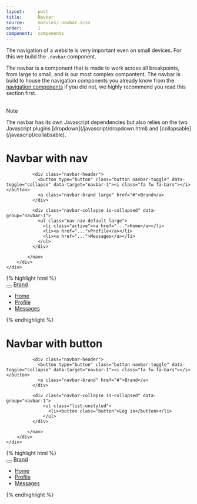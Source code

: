 ```yaml
---
layout:     post
title:      Navbar
source:     modules/_navbar.scss
order:      1
component:  components
---
```



<p class="lead">The navigation of a website is very important even on small devices. For this we build the <code>.navbar</code> component.</p>

The navbar is a component that is made to work across all breakpoints, from large to small, and is our most complex compontent. The navbar is build to house the navigation components you already know from the [navigation components](/components/navigation.html) if you did not, we highly recommend you read this section first.

<br>

<div class="panel">
    <div class="panel-heading">
        <span class="h4"><i class="fa fa-exclamation-circle"></i> Note</span>
    </div>
    <div class="panel-body">
        <p>The navbar has its own Javascript dependencies but also relies on the two Javascript plugins [dropdown](/javascript/dropdown.html) and [collapsable](/javascript/collabsable).</p>
    </div>
</div>

# Navbar with nav

<div class="m-browser">
  <div class="browser">
    <div class="image">
        <div class="content clearfix">
            <nav class="navbar navbar-default">

              <div class="navbar-header">
                <button type="button" class="button navbar-toggle" data-toggle="collapse" data-target="navbar-1"><i class="fa fw fa-bars"></i></button>
                <a class="navbar-brand large" href="#">Brand</a>
              </div>

              <div class="navbar-collapse is-collapsed" data-group="navbar-1">
                <ul class="nav nav-default large">
                  <li class="active"><a href="...">Home</a></li>
                  <li><a href="...">Profile</a></li>
                  <li><a href="...">Messages</a></li>
                </ul>
              </div>

            </nav>
        </div>
    </div>
  </div>
{% highlight html %}
<nav class="navbar navbar-default">

  <div class="navbar-header">
    <button type="button" class="button navbar-toggle" data-toggle="collapse" data-target="navbar-1"><i class="fa fw fa-bars"></i></button>
    <a class="navbar-brand large" href="#">Brand</a>
  </div>

  <div class="navbar-collapse is-collapsed" data-group="navbar-1">
    <ul class="nav nav-default large">
      <li class="active"><a href="...">Home</a></li>
      <li><a href="...">Profile</a></li>
      <li><a href="...">Messages</a></li>
    </ul>
  </div>

</nav>
{% endhighlight %}
</div>

# Navbar with button 

<div class="m-browser">
  <div class="browser">
    <div class="image">
        <div class="content clearfix">
            <nav class="navbar navbar-default">

              <div class="navbar-header">
                <button type="button" class="button navbar-toggle" data-toggle="collapse" data-target="navbar-1"><i class="fa fw fa-bars"></i></button>
                <a class="navbar-brand" href="#">Brand</a>
              </div>

              <div class="navbar-collapse is-collapsed" data-group="navbar-1">
                  <ul class="list-unstyled">
                    <li><button class="button">Log in</button></li>
                  </ul>
              </div>

            </nav>
        </div>
    </div>
  </div>
{% highlight html %}
<nav class="navbar navbar-default">

  <div class="navbar-header">
    <button type="button" class="button navbar-toggle" data-toggle="collapse" data-target="navbar-1"><i class="fa fw fa-bars"></i></button>
    <a class="navbar-brand large" href="#">Brand</a>
  </div>

  <div class="navbar-collapse is-collapsed" data-group="navbar-1">
    <ul class="nav nav-default large">
      <li class="active"><a href="...">Home</a></li>
      <li><a href="...">Profile</a></li>
      <li><a href="...">Messages</a></li>
    </ul>
  </div>

</nav>
{% endhighlight %}
</div>

